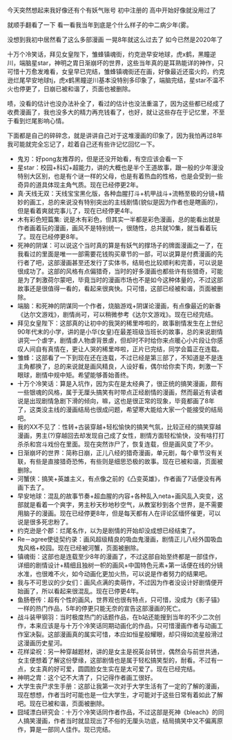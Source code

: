 今天突然想起来我好像还有个有妖气账号 初中注册的 高中开始好像就没用过了

就顺手翻看了一下 看一看我当年到底是个什么样子的中二病少年(雾。

没想到我初中居然看了这么多部漫画 一晃8年就这么过去了 如今已然是2020年了

十万个冷笑话，拜见女皇陛下，雏蜂镇魂街，约克逊早安地球，虎x鹤，黑瞳逆川，端脑星star，神明之胄日渐崩坏的世界，这些当年真的是耳熟能详的神作，只可惜十万愈发难看，女皇早已完结，雏蜂镇魂街还在画，好像最近还蛮火的，约克逊烂尾早安地球tj，虎x鹤黑瞳逆川基本没特别多印象了，端脑完结，星star不温不火也停更了，日崩已被和谐了，页面也被删除。

啧，没看的估计也没办法补全了，看过的估计也没法重温了，因为这些都已经成了收费漫画了，我也没多大的精力再充钱看了，也好，就让这些存在于记忆里，不至于看到烂尾影响心情。



下面都是自己的碎碎念，就是讲讲自己对于这堆漫画的印象了，因为我怕再过8年我可能就完全忘记了，趁着自己还有些许记忆回忆一下。

- 鬼刃：好pong友推荐的，但是还没开始看，有空应该会看一下
- 星star：校园+科幻+超能力，讲的大概也是半个王道故事，跟一般的少年漫没特别大区别，也是有个谜一样的父母，也是有着热血的性格，也是会受到一些奇异的道具体现主角气质。现在已经停更2年。
- 真·天线无双：天线宝宝黑化版，各种血腥打斗+机甲战斗+流畅至极的分镜+精妙的画工，总的来说没有特别突出的主线剧情(貌似是因为作者也是瞎画的)，但是看着爽就完事儿了，现在已经停更4年。
- 木有彩色短篇集: 说是木有彩色，但其实一半都是彩色漫画，总的能看出就是作者画着玩的漫画，画风不是特别统一，很随性，总共就10集，就当看着玩了。现在已经停更8年。
- 死神的阴谋：可以说这个当时真的算是有妖气的撑场子的牌面漫画之一了，在我看过的里面是唯一一部需要花钱购买章节的一部，可以说算是付费漫画的先行者了吧，这部漫画甚至还发行了实体书，结局也比较顺利和完善，可以说是很成功了。这部的风格有点偏猎奇，当时的好多漫画也都些许有些猎奇，可能是为了刺激荷尔蒙吧，毕竟当时的漫画市场也不是如今这种体量的，不过这部故事还是很值得一看的，看起来很爽快。只可惜，这部已经被和谐，页面被删除。
- 端脑：和死神的阴谋同一个作者，烧脑游戏+阴谋论漫画，有点像最近的新番《达尔文游戏》，剧情尚可，可以稍微参考《达尔文游戏》。现在已经完结。
- 拜见女皇陛下：这部真的让初中的我哭的稀里哗啦的，故事剧情发生在上世纪90年代末的小学，讲的是小华(女皇)在最差班级当班长的故事，总的来说剧情讲究一个虐字，剧情虐人物虐背景虐，但却时不时给你来点暖心小片段让你感叹人间自有真情在，更让人哭的稀里哗啦，正片已完结，同学会篇正在连载。
- 雏蜂：这部看了一下到现在还在连载，不过已经是第三部了，不知道是不是连主角都换了，总的来说就是画风精良，人设好看，偶尔给你卖下肉，刺激一下眼球，剧情中规中矩。希望能够善始善终。
- 十万个冷笑话：算是入坑作，因为实在是太经典了，很正统的搞笑漫画，颇有一些银魂的风格，属于无厘头搞笑有时带点正经剧情的漫画，然而最近有读者说是出现剧情急剧下滑的倾向，嘛，这也是很正常的现象，毕竟都画了8年了，这类没主线的漫画结局也很成问题，希望寒大能给大家一个能接受的结局吧。
- 我的XX不见了：性转+古装穿越+轻松愉快的搞笑气氛，比较正经的搞笑穿越漫画，男主(?)穿越回去却发现自己成了女性，剧情方面轻松愉快，没有啥打打杀杀和宫斗戏份在里面。现在突然诈尸了，恢复连载，但是画风变了不少。
- 日渐崩坏的世界：简称日崩，正儿八经的猎奇漫画，单元剧，每个章节没有关联，有些是直接猎奇恐怖，有些则是细思恐极的故事。现在已被和谐，页面被删除。
- 河蟹侠：搞笑+英雄主义，有点像之前的《凸变英雄》，作者画了7话便没有再画下去了。
- 早安地球：混乱的故事节奏+超血腥的内容+各种乱入neta+画风乱入突变，这部就是看着一个爽字，男主秒天秒地秒空气，从教室秒到各个世界，是不需要用脑子的漫画。现在已经停更8年，但是每天都有人在评论区缅怀催更，可以说是很多死忠粉了。
- 约克逊是个郡：烂尾名作，以为是剧情的开始却没成想已经结束了。
- Re－agree使徒契约录：画风超级精良的吸血鬼漫画，剧情正儿八经外国吸血鬼风格+校园。现在已经被河蟹，页面被删除。
- 镇魂街：这部也是连载至少8年的漫画了，不过这部自始至终都是一部佳作，详细的剧情设计+精细且独树一帜的画风+中国特色元素+第一话便在线的分镜水准，也很难不火，如今动画化更加火热，可以说是作者努力的结果吧。
- 我与不可思议的少女们：画风点满的卖萌作，不过因为作者没设计好剧情便开始画了，所以看起来很混乱。现在已停更4年。
- 鱼肠卷传：超有个性的画风，世界观也很有特点，只可惜，没成为《影子锚》一样的热门作品，5年的停更只能无奈的宣告这部漫画的死亡。
- 战斗装甲钢羽：当时极度热门的话题作品，在b站还能搜到当年的不少二次创作，本来应该是与十万个冷笑话同期动画化的作品，只可惜漫画作者与动画工作室决裂。这部漫画真的属实可惜，本应如恒星般耀眼，却只得如流星般滑过这漫画历史星河。
- 花样梁祝：另一种穿越题材，讲的是女主是祝英台转世，偶然会与前世共通，女主便想着了解这份孽缘，这部剧情也是属于轻松搞笑型的，耐看。不过有一点，女主真的好可爱，圆圆脸女生实在是太可爱了。现在已经完结。
- 神明之胄：这个记不大清了，只记得作者画工很好。
- 大学生丧尸求生手册：这部让我第一次对于大学生活有了一定的了解的漫画，现在想想，作者当时可能也是一位大学生，才可能对于这些日常有着如此了解吧。现在已被和谐，页面被删除。
- 囧域漂白研究会：十万个冷笑话同作者作品，不过这部是死神《bleach》的同人搞笑漫画，作者当时就显现出了不俗的无厘头功底，结局搞笑中又不偏离原作，算是一部同人佳作。现已完结。













